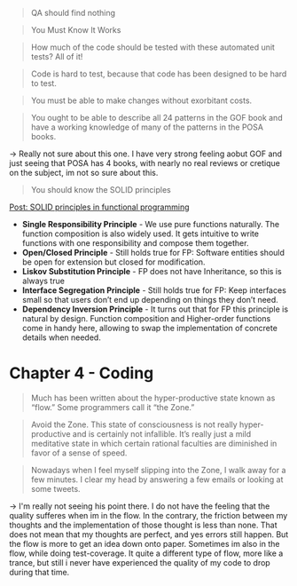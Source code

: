 > QA should find nothing

> You Must Know It Works

> How much of the code should be tested with these automated unit tests? All of it!

> Code is hard to test, because that code has been designed to be hard to test.

> You must be able to make changes without exorbitant costs.

> You ought to be able to describe all 24 patterns in the GOF book and have a working knowledge of many of the patterns in the POSA books.

-> Really not sure about this one. I have very strong feeling aobut GOF and just seeing that POSA has 4 books, with nearly no real reviews or cretique on the subject, im not so sure about this.

> You should know the SOLID principles

[Post: SOLID principles in functional programming](https://medium.com/@mkocik/solid-principles-in-functional-programming-b9b83aeddf80)

* **Single Responsibility Principle** - We use pure functions naturally. The function composition is also widely used. It gets intuitive to write functions with one responsibility and compose them together.
* **Open/Closed Principle** - Still holds true for FP: Software entities should be open for extension but closed for modification.
* **Liskov Substitution Principle** - FP does not have Inheritance, so this is always true
* **Interface Segregation Principle** - Still holds true for FP: Keep interfaces small so that users don’t end up depending on things they don’t need.
* **Dependency Inversion Principle** - It turns out that for FP this principle is natural by design. Function composition and Higher-order functions come in handy here, allowing to swap the implementation of concrete details when needed.

# Chapter 4 - Coding

> Much has been written about the hyper-productive state known as “flow.”
Some programmers call it “the Zone.”

> Avoid the Zone. This state of consciousness is not really hyper-productive and is
certainly not infallible. It’s really just a mild meditative state in which
certain rational faculties are diminished in favor of a sense of speed.

> Nowadays when I feel myself slipping into the Zone, I walk away for a few
minutes. I clear my head by answering a few emails or looking at some
tweets.

-> I'm really not seeing his point there. I do not have the feeling that the quality sufferes when im in the flow. In the contrary, the friction between my thoughts and the implementation of those thought is less than none. That does not mean that my thoughts are perfect, and yes errors still happen. But the flow is more to get an idea down onto paper. Sometimes im also in the flow, while doing test-coverage. It quite a different type of flow, more like a trance, but still i never have experienced the quality of my code to drop during that time.